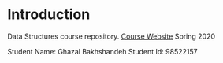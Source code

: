 # Introduction 
Data Structures course repository.
[Course Website](http://sauleh.github.io/ds99)
Spring 2020

Student Name: Ghazal Bakhshandeh
Student Id: 98522157